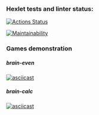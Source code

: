 ### Hexlet tests and linter status:
[![Actions Status](https://github.com/anna-at-sea/python-project-49/workflows/hexlet-check/badge.svg)](https://github.com/anna-at-sea/python-project-49/actions)

[![Maintainability](https://api.codeclimate.com/v1/badges/ff4f78acd9880c311578/maintainability)](https://codeclimate.com/github/anna-at-sea/python-project-49/maintainability)

### Games demonstration

##### brain-even
[![asciicast](https://asciinema.org/a/ZwdP2pgK4MP2uApUNf0IKzn1z.svg)](https://asciinema.org/a/ZwdP2pgK4MP2uApUNf0IKzn1z)

##### brain-calc
[![asciicast](https://asciinema.org/a/YGvdVeizORUvoHkibdVZxHMsH.svg)](https://asciinema.org/a/YGvdVeizORUvoHkibdVZxHMsH)